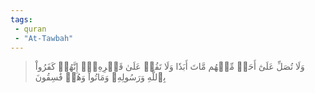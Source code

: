 ```yaml
---
tags: 
 - quran 
 - "At-Tawbah"
---
```


> وَلَا تُصَلِّ عَلَىٰٓ أَحَدٖ مِّنۡهُم مَّاتَ أَبَدٗا وَلَا تَقُمۡ عَلَىٰ قَبۡرِهِۦٓۖ إِنَّهُمۡ كَفَرُواْ بِٱللَّهِ وَرَسُولِهِۦ وَمَاتُواْ وَهُمۡ فَٰسِقُونَ
